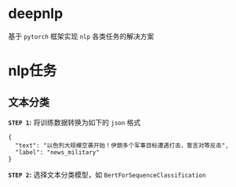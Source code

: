 # deepnlp

基于 `pytorch` 框架实现 `nlp` 各类任务的解决方案

# nlp任务

## 文本分类

**`STEP 1`:** 将训练数据转换为如下的 `json` 格式
```
{
  "text": "以色列大规模空袭开始！伊朗多个军事目标遭遇打击，誓言对等反击",
  "label": "news_military"
}
```

**`STEP 2`:** 选择文本分类模型，如 `BertForSequenceClassification`

